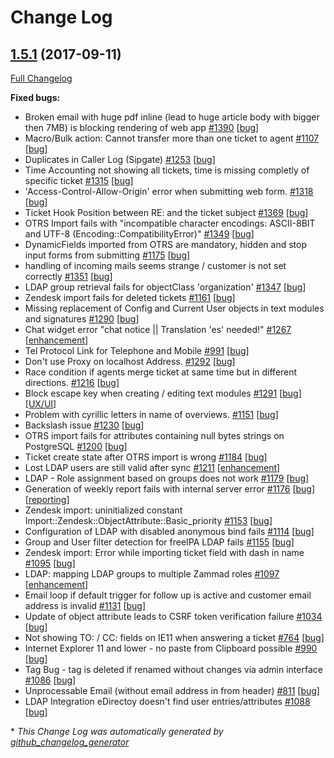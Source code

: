 # Change Log

## [1.5.1](https://github.com/zammad/zammad/tree/1.5.1) (2017-09-11)
[Full Changelog](https://github.com/zammad/zammad/compare/1.5.0...1.5.1)

**Fixed bugs:**

- Broken email with huge pdf inline \(lead to huge article body with bigger then 7MB\) is blocking rendering of web app [\#1390](https://github.com/zammad/zammad/issues/1390) [[bug](https://github.com/zammad/zammad/labels/bug)]
- Macro/Bulk action: Cannot transfer more than one ticket to agent [\#1107](https://github.com/zammad/zammad/issues/1107) [[bug](https://github.com/zammad/zammad/labels/bug)]
- Duplicates in Caller Log \(Sipgate\) [\#1253](https://github.com/zammad/zammad/issues/1253) [[bug](https://github.com/zammad/zammad/labels/bug)]
- Time Accounting not showing all tickets, time is missing completly of specific ticket [\#1315](https://github.com/zammad/zammad/issues/1315) [[bug](https://github.com/zammad/zammad/labels/bug)]
- 'Access-Control-Allow-Origin' error when submitting web form. [\#1318](https://github.com/zammad/zammad/issues/1318) [[bug](https://github.com/zammad/zammad/labels/bug)]
- Ticket Hook Position between RE: and the ticket subject [\#1369](https://github.com/zammad/zammad/issues/1369) [[bug](https://github.com/zammad/zammad/labels/bug)]
- OTRS Import fails with "incompatible character encodings: ASCII-8BIT and UTF-8 \(Encoding::CompatibilityError\)" [\#1349](https://github.com/zammad/zammad/issues/1349) [[bug](https://github.com/zammad/zammad/labels/bug)]
- DynamicFields imported from OTRS are mandatory, hidden and stop input forms from submitting [\#1175](https://github.com/zammad/zammad/issues/1175) [[bug](https://github.com/zammad/zammad/labels/bug)]
- handling of incoming mails seems strange / customer is not set correctly [\#1351](https://github.com/zammad/zammad/issues/1351) [[bug](https://github.com/zammad/zammad/labels/bug)]
- LDAP group retrieval fails for objectClass 'organization' [\#1347](https://github.com/zammad/zammad/issues/1347) [[bug](https://github.com/zammad/zammad/labels/bug)]
- Zendesk import fails for deleted tickets [\#1161](https://github.com/zammad/zammad/issues/1161) [[bug](https://github.com/zammad/zammad/labels/bug)]
- Missing replacement of Config and Current User objects in text modules and signatures [\#1290](https://github.com/zammad/zammad/issues/1290) [[bug](https://github.com/zammad/zammad/labels/bug)]
- Chat widget error "chat notice || Translation 'es' needed!" [\#1267](https://github.com/zammad/zammad/issues/1267) [[enhancement](https://github.com/zammad/zammad/labels/enhancement)]
- Tel Protocol Link for Telephone and Mobile [\#991](https://github.com/zammad/zammad/issues/991) [[bug](https://github.com/zammad/zammad/labels/bug)]
- Don't use Proxy on localhost Address. [\#1292](https://github.com/zammad/zammad/issues/1292) [[bug](https://github.com/zammad/zammad/labels/bug)]
- Race condition if agents merge ticket at same time but in different directions. [\#1216](https://github.com/zammad/zammad/issues/1216) [[bug](https://github.com/zammad/zammad/labels/bug)]
- Block escape key when creating / editing text modules [\#1291](https://github.com/zammad/zammad/issues/1291) [[bug](https://github.com/zammad/zammad/labels/bug)] [[UX/UI](https://github.com/zammad/zammad/labels/UX/UI)]
- Problem with cyrillic letters in name of overviews. [\#1151](https://github.com/zammad/zammad/issues/1151) [[bug](https://github.com/zammad/zammad/labels/bug)]
- Backslash issue [\#1230](https://github.com/zammad/zammad/issues/1230) [[bug](https://github.com/zammad/zammad/labels/bug)]
- OTRS import fails for attributes containing null bytes strings on PostgreSQL [\#1200](https://github.com/zammad/zammad/issues/1200) [[bug](https://github.com/zammad/zammad/labels/bug)]
- Ticket create state after OTRS import is wrong [\#1184](https://github.com/zammad/zammad/issues/1184) [[bug](https://github.com/zammad/zammad/labels/bug)]
- Lost LDAP users are still valid after sync [\#1211](https://github.com/zammad/zammad/issues/1211) [[enhancement](https://github.com/zammad/zammad/labels/enhancement)]
- LDAP - Role assignment based on groups does not work [\#1179](https://github.com/zammad/zammad/issues/1179) [[bug](https://github.com/zammad/zammad/labels/bug)]
- Generation of weekly report fails with internal server error [\#1176](https://github.com/zammad/zammad/issues/1176) [[bug](https://github.com/zammad/zammad/labels/bug)] [[reporting](https://github.com/zammad/zammad/labels/reporting)]
- Zendesk import: uninitialized constant Import::Zendesk::ObjectAttribute::Basic\_priority [\#1153](https://github.com/zammad/zammad/issues/1153) [[bug](https://github.com/zammad/zammad/labels/bug)]
- Configuration of LDAP with disabled anonymous bind fails [\#1114](https://github.com/zammad/zammad/issues/1114) [[bug](https://github.com/zammad/zammad/labels/bug)]
- Group and User filter detection for freeIPA LDAP fails [\#1155](https://github.com/zammad/zammad/issues/1155) [[bug](https://github.com/zammad/zammad/labels/bug)]
- Zendesk import: Error while importing ticket field with dash in name [\#1095](https://github.com/zammad/zammad/issues/1095) [[bug](https://github.com/zammad/zammad/labels/bug)]
- LDAP: mapping LDAP groups to multiple Zammad roles [\#1097](https://github.com/zammad/zammad/issues/1097) [[enhancement](https://github.com/zammad/zammad/labels/enhancement)]
- Email loop if default trigger for follow up is active and customer email address is invalid [\#1131](https://github.com/zammad/zammad/issues/1131) [[bug](https://github.com/zammad/zammad/labels/bug)]
- Update of object attribute leads to CSRF token verification failure [\#1034](https://github.com/zammad/zammad/issues/1034) [[bug](https://github.com/zammad/zammad/labels/bug)]
- Not showing TO: / CC: fields on IE11 when answering a ticket [\#764](https://github.com/zammad/zammad/issues/764) [[bug](https://github.com/zammad/zammad/labels/bug)]
- Internet Explorer 11 and lower - no paste from Clipboard possible [\#990](https://github.com/zammad/zammad/issues/990) [[bug](https://github.com/zammad/zammad/labels/bug)]
- Tag Bug - tag is deleted if renamed without changes via admin interface [\#1086](https://github.com/zammad/zammad/issues/1086) [[bug](https://github.com/zammad/zammad/labels/bug)]
- Unprocessable Email \(without email address in from header\) [\#811](https://github.com/zammad/zammad/issues/811) [[bug](https://github.com/zammad/zammad/labels/bug)]
- LDAP Integration eDirectoy doesn't find user entries/attributes [\#1088](https://github.com/zammad/zammad/issues/1088) [[bug](https://github.com/zammad/zammad/labels/bug)]

\* *This Change Log was automatically generated by [github_changelog_generator](https://github.com/skywinder/Github-Changelog-Generator)*